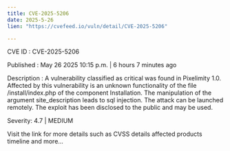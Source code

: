 ```yaml
---
title: CVE-2025-5206
date: 2025-5-26
lien: "https://cvefeed.io/vuln/detail/CVE-2025-5206"

---
```


CVE ID : CVE-2025-5206

Published :  May 26
2025
10:15 p.m. | 6 hours
7 minutes ago

Description : A vulnerability classified as critical was found in Pixelimity 1.0. Affected by this vulnerability is an unknown functionality of the file /install/index.php of the component Installation. The manipulation of the argument site_description leads to sql injection. The attack can be launched remotely. The exploit has been disclosed to the public and may be used.

Severity: 4.7 | MEDIUM

Visit the link for more details
such as CVSS details
affected products
timeline
and more...
